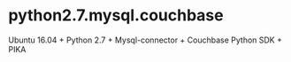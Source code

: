 # python2.7.mysql.couchbase

Ubuntu 16.04 + Python 2.7 + Mysql-connector + Couchbase Python SDK + PIKA
